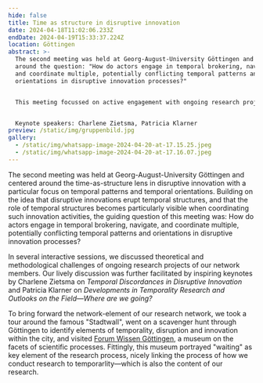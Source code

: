 ```yaml
---
hide: false
title: Time as structure in disruptive innovation
date: 2024-04-18T11:02:06.233Z
endDate: 2024-04-19T15:33:37.224Z
location: Göttingen
abstract: >-
  The second meeting was held at Georg-August-University Göttingen and center
  around the question: "How do actors engage in temporal brokering, navigate,
  and coordinate multiple, potentially conflicting temporal patterns and
  orientations in disruptive innovation processes?"


  This meeting focussed on active engagement with ongoing research projects of network members and featured a field trip to Forum Wissen.


  Keynote speakers: Charlene Zietsma, Patricia Klarner
preview: /static/img/gruppenbild.jpg
gallery:
  - /static/img/whatsapp-image-2024-04-20-at-17.15.25.jpeg
  - /static/img/whatsapp-image-2024-04-20-at-17.16.07.jpeg
---
```

The second meeting was held at Georg-August-University Göttingen and centered around the time-as-structure lens in disruptive innovation with a particular focus on temporal patterns and temporal orientations. Building on the idea that disruptive innovations erupt temporal structures, and that the role of temporal structures becomes particularly visible when coordinating such innovation activities, the guiding question of this meeting was: How do actors engage in temporal brokering, navigate, and coordinate multiple, potentially conflicting temporal patterns and orientations in disruptive innovation processes?

In several interactive sessions,  we discussed theoretical and methodological challenges of ongoing research projects of our network members. Our lively discussion was further facilitated by inspiring keynotes by Charlene Zietsma on *Temporal Discordances in Disruptive Innovation* and Patricia Klarner on *Developments in Temporality Research and Outlooks on the Field—Where are we going?*

To bring forward the network-element of our research network, we took a tour around the famous "Stadtwall", went on a scavenger hunt through Göttingen to identify elements of temporality, disruption and innovation within the city, and visited [Forum Wissen Göttingen](https://www.forum-wissen.de/), a museum on the facets of scientific processes. Fittingly, this museum portrayed "waiting" as key element of the research process, nicely linking the process of how we conduct research to temporarlity—which is also the content of our research.
